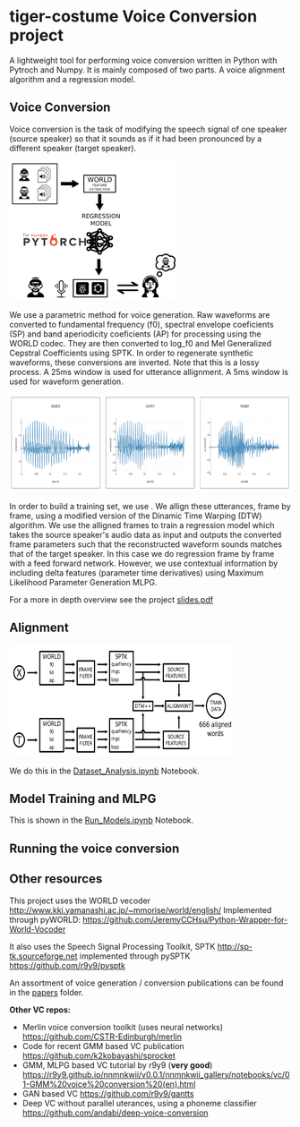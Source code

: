 # tiger-costume Voice Conversion project

A lightweight tool for performing voice conversion written in Python
with Pytroch and Numpy. It is mainly composed
of two parts. A voice alignment algorithm and a regression model.

## Voice Conversion

Voice conversion is the task of modifying the speech signal of one speaker
(source speaker) so that it sounds as if it had been pronounced by a different speaker (target speaker).

<img src="images/overview_schematic.png" width="300" height="250" />

We use a parametric method for voice generation. Raw waveforms are converted to
fundamental frequency (f0), spectral envelope coeficients (SP) and band aperiodicity coeficients (AP) for processing
using the WORLD codec. They are then converted to log_f0 and Mel Generalized Cepstral Coefficients
using SPTK. In order to regenerate synthetic waveforms, these conversions
are inverted. Note that this is a lossy process.
A 25ms window is used for utterance allignment. A 5ms window is used for waveform generation.

<img src="images/waveforms.png" width="800" height="175" />

In order to build a training set, we use  . We allign these utterances, frame
by frame, using a modified version of the Dinamic Time Warping (DTW) algorithm.
We use the alligned frames to train a regression model which takes the source speaker's
audio data as input and outputs the converted frame parameters such that the
reconstructed waveform sounds matches that of the target speaker.
In this case we do regression frame by frame with a feed forward network.
However, we use contextual information by including delta features
(parameter time derivatives) using Maximum Likelihood Parameter Generation MLPG.

For a more in depth overview see the project <a href="slides.pdf" download>slides.pdf</a>

## Alignment

<img src="images/generate_train_data.png" width="400" height="200" />

We do this in the [Dataset_Analysis.ipynb](https://github.com/JavierAntoran/tiger-costume/blob/master/Notebooks/Dataset%20Analysis.ipynb) Notebook.

## Model Training and MLPG

This is shown in the [Run_Models.ipynb](https://github.com/JavierAntoran/tiger-costume/blob/master/Notebooks/Run_Models.ipynb) Notebook.

## Running the voice conversion


## Other resources

This project uses the WORLD vecoder http://www.kki.yamanashi.ac.jp/~mmorise/world/english/
Implemented through pyWORLD: https://github.com/JeremyCCHsu/Python-Wrapper-for-World-Vocoder

It also uses the Speech Signal Processing Toolkit, SPTK http://sp-tk.sourceforge.net implemented through pySPTK https://github.com/r9y9/pysptk

An assortment of voice generation / conversion publications can be found
in the [papers](https://github.com/JavierAntoran/tiger-costume/tree/master/papers) folder.

**Other VC repos:**
* Merlin voice conversion toolkit (uses neural networks) https://github.com/CSTR-Edinburgh/merlin
* Code for recent GMM based VC publication https://github.com/k2kobayashi/sprocket
* GMM, MLPG based VC tutorial by r9y9 (**very good**) https://r9y9.github.io/nnmnkwii/v0.0.1/nnmnkwii_gallery/notebooks/vc/01-GMM%20voice%20conversion%20(en).html
* GAN based VC https://github.com/r9y9/gantts
* Deep VC without parallel uterances, using a phoneme classifier https://github.com/andabi/deep-voice-conversion


